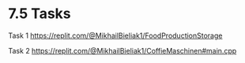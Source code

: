 # 7.5 Tasks



Task 1  https://replit.com/@MikhailBieliak1/FoodProductionStorage

Task 2  https://replit.com/@MikhailBieliak1/CoffieMaschinen#main.cpp

